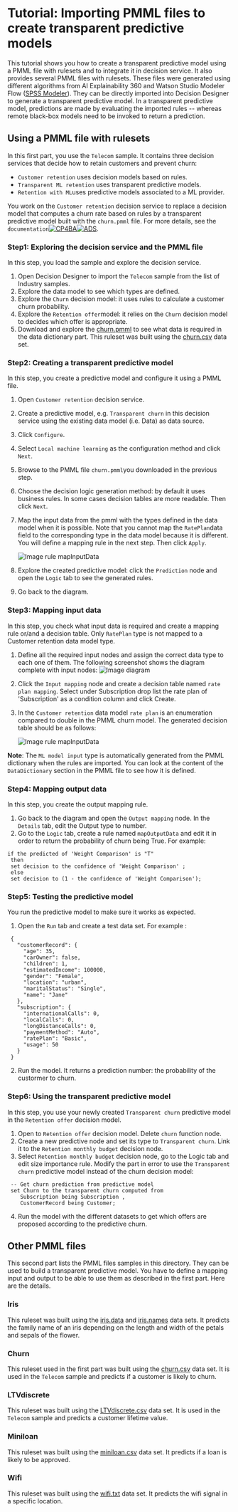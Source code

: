 # Tutorial: Importing PMML files to create transparent predictive models
 This tutorial shows you how to create a transparent predictive model using a PMML file with rulesets and to integrate it in decision service. It also provides several PMML files with rulesets. These files were generated using different algorithms from AI Explainability 360 and Watson Studio Modeler Flow ([SPSS Modeler](https://dataplatform.cloud.ibm.com/docs/content/wsd/spss-modeler.html)).
 They can be directly imported into Decision Designer to generate a transparent predictive model. In a transparent predictive model, predictions are made by evaluating the imported rules -- whereas remote black-box models need to be invoked to return a prediction.

 ## Using a PMML file with rulesets

 In this first part, you use the `Telecom` sample. It contains three decision services that decide how to retain customers and prevent churn:

   - `Customer retention` uses decision models based on rules.
   - `Transparent ML retention` uses transparent predictive models.
   - `Retention with ML`uses predictive models associated to a ML provider.

 You work on the `Customer retention` decision service to replace a decision model that computes a churn rate based on rules by a transparent predictive model built with the `churn.pmml` file.
 For more details, see the `documentation`[![CP4BA](/resources/cloudpak4ba.svg "IBM Cloud Pak for Business Automation")](https://www.ibm.com/docs/en/cloud-paks/cp-biz-automation/24.0.1?topic=model-importing-transparent-machine-learning)[![ADS](/resources/ads.svg "IBM Automation Decision Services")](https://www.ibm.com/docs/en/ads/24.0.1?topic=model-importing-transparent-machine-learning).

 ### Step1: Exploring the decision service and the PMML file

 In this step, you load the sample and explore the decision service.

 1. Open Decision Designer to import the `Telecom` sample from the list of Industry samples.
 2. Explore the data model to see which types are defined.
 3. Explore the `Churn` decision model: it uses rules to calculate a customer churn probability.
 4. Explore the `Retention offer`model: it relies on the `Churn` decision model to decides which offer is appropriate.
 5.  Download and explore the [churn.pmml](./churn.pmml) to see what data is required in the data dictionary part. This ruleset was built using the [churn.csv](datasets/churn.csv) data set.

 ### Step2: Creating a transparent predictive model

 In this step, you create a predictive model and configure it using a PMML file. 

1.  Open `Customer retention` decision service. 
2. Create a predictive model, e.g. `Transparent churn` in this decision service using the existing data model (i.e. Data) as data source.
3. Click `Configure`.
4.  Select `Local machine learning` as the configuration method and click `Next`.
5.  Browse to the PMML file `churn.pmml`you downloaded in the previous step.
6.  Choose the decision logic generation method: by default it uses business rules. In some cases decision tables are more readable. Then click `Next`.
7. Map the input data from the pmml with the types defined in the data model when it is possible. Note that you cannot map the `RatePlan`data field to the corresponding type in the data model because it is different. You will define a mapping rule in the next step. Then click `Apply`.

    ![Image rule mapInputData](images/data-mapping.png)
8. Explore the created predictive model: click the `Prediction` node and open the `Logic` tab to see the generated rules. 
9. Go back to the diagram.

 ### Step3: Mapping input data
 In this step, you check what input data is required and create a mapping rule or/and a decision table. Only `RatePlan` type is not mapped to a Customer retention data model type.

1. Define all the required input nodes and assign the correct data type to each one of them. The following screenshot shows the diagram complete with input nodes:
     ![Image diagram](images/final-diagram.png)
     
2. Click the `Input mapping` node and create a decision table named `rate plan mapping`. Select under Subscription drop list the rate plan of 'Subscription' as a condition column and click Create.
3. In the `Customer retention` data model `rate plan` is an enumeration compared to double in the PMML churn model. The generated decision table should be as follows:

     ![Image rule mapInputData](images/mapInputData.png)

 **Note**: The `ML model input` type is automatically generated from the PMML dictionary when the rules are imported. You can look at the content of the  `DataDictionary` section in the PMML file to see how it is defined. 

 ### Step4: Mapping output data
 In this step, you create the output mapping rule.

1. Go back to the diagram and open the `Output mapping` node. In the `Details` tab, edit the Output type to number.
2. Go to the `Logic` tab, create a rule named `mapOutputData` and edit it in order to return the probability of churn being True. For example:

 ```
 if the predicted of 'Weight Comparison' is "T" 
  then
  set decision to the confidence of 'Weight Comparison' ;
  else
  set decision to (1 - the confidence of 'Weight Comparison');
 ````
 
 ### Step5: Testing the predictive model

 You run the predictive model to make sure it works as expected.

1. Open the `Run` tab and create a test data set. For example :

```
 {
   "customerRecord": {
     "age": 35,
     "carOwner": false,
     "children": 1,
     "estimatedIncome": 100000,
     "gender": "Female",
     "location": "urban",
     "maritalStatus": "Single",
     "name": "Jane"
   },
   "subscription": {
     "internationalCalls": 0,
     "localCalls": 0,
     "longDistanceCalls": 0,
     "paymentMethod": "Auto",
     "ratePlan": "Basic",
     "usage": 50
   }
 }  
 ```
2. Run the model. It returns a prediction number: the probability of the custormer to churn.

 ### Step6: Using the transparent predictive model
 In this step, you use your newly created `Transparent churn` predictive model in the `Retention offer` decision model.
1. Open to `Retention offer` decision model. Delete `churn` function node.
2. Create a new predictive node and set its type to `Transparent churn`. Link it to the `Retention monthly budget` decision node.
3. Select `Retention monthly budget` decision node, go to the Logic tab and edit size importance rule. Modify the part in error to use the `Transparent churn` predictive model instead of the churn decision model:

```
 -- Get churn prediction from predictive model
 set Churn to the transparent churn computed from 
 	Subscription being Subscription , 
 	CustomerRecord being Customer;
 ```
4. Run the model with the different datasets to get which offers are proposed according to the predictive churn.

 ## Other PMML files

 This second part lists the PMML files samples in this directory. They can be used to build a transparent predictive model. You have to define a mapping input and output to be able to use them as described in the first part. Here are the details.

 ### Iris
 This ruleset was built using the [iris.data](datasets/iris.data) and [iris.names](datasets/iris.names) data sets.
 It predicts the family name of an iris depending on the length and width of the petals and sepals of the flower.

 ### Churn
 This ruleset used in the first part was built using the [churn.csv](datasets/churn.csv) data set.
 It is used in the `Telecom` sample and predicts if a customer is likely to churn.

 ### LTVdiscrete
 This ruleset was built using the [LTVdiscrete.csv](datasets/LTVdiscrete.csv) data set.
 It is used in the `Telecom` sample and predicts a customer lifetime value. 

 ### Miniloan
 This ruleset was built using the [miniloan.csv](https://github.com/DecisionsDev/decisions-on-spark/blob/master/data/miniloan/miniloan-decisions-ls-10K.csv) data set.
 It predicts if a loan is likely to be approved.

 ### Wifi
 This ruleset was built using the [wifi.txt](datasets/wifi.txt) data set.
 It predicts the wifi signal in a specific location.